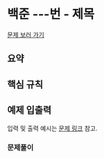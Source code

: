 # 백준 ---번 - 제목

[문제 보러 가기](https://www.acmicpc.net/problem/---)

## 요약

## 핵심 규칙

## 예제 입출력

입력 및 출력 예시는 [문제 링크](https://www.acmicpc.net/problem/---) 참고.

### 문제풀이
